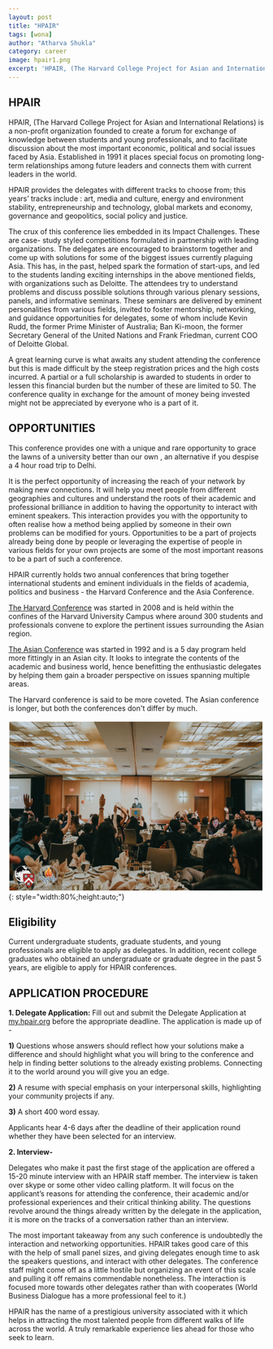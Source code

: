 ```yaml
---
layout: post
title: "HPAIR"
tags: [wona]
author: "Atharva Shukla"
category: career 
image: hpair1.png
excerpt: 'HPAIR, (The Harvard College Project for Asian and International Relations) is a non-profit organization founded to create a forum for exchange of knowledge between students and young professionals.'
---
```


## HPAIR
 
HPAIR, (The Harvard College Project for Asian and International Relations) is a non-profit organization founded to create a forum for exchange of knowledge between students and young professionals, and to facilitate discussion about the most important economic, political and social issues faced by Asia. Established in 1991 it places special focus on promoting long-term relationships among future leaders and connects them with current leaders in the world.

HPAIR provides the delegates with different tracks to choose from; this years’ tracks include : art, media and culture, energy and environment stability, entrepreneurship and technology,  global markets and economy, governance and geopolitics, social policy and justice. 

The crux of this conference lies embedded in its Impact Challenges. These are case- study styled competitions formulated in partnership with leading organizations. The delegates are encouraged to brainstorm together and come up with solutions for some of the biggest issues currently plaguing Asia. This has, in the past, helped spark the formation of start-ups, and led to the students landing exciting internships in the above mentioned fields, with organizations such as Deloitte. The attendees try to understand problems and discuss possible solutions through various plenary sessions, panels, and informative seminars. These seminars are delivered by eminent personalities from various fields, invited to foster mentorship, networking, and guidance opportunities for delegates, some of whom include Kevin Rudd, the former Prime Minister of Australia; Ban Ki-moon, the former Secretary General of the United Nations and Frank Friedman, current COO of Deloitte Global.

A great learning curve is what awaits any student attending the conference but this is made difficult by the steep registration prices and the high costs incurred. A partial or a full scholarship is awarded to students in order to lessen this financial burden but the number of these are limited to 50. The conference quality in exchange for the amount of money being invested might not be appreciated by everyone who is a part of it. 

## OPPORTUNITIES

This conference provides one with a unique and rare opportunity to grace the lawns of a university better than our own , an alternative if you despise a 4 hour road trip to Delhi.

It is the perfect opportunity of increasing the reach of your network by making new connections. It will help you meet people from different geographies and cultures and understand the roots of their academic and professional brilliance in addition to having the opportunity to interact with eminent speakers. This interaction provides you with the opportunity to often realise how a method being applied by someone in their own problems can be modified for yours. Opportunities to be a part of projects already being done by people or leveraging the expertise of people in various fields for your own projects are some of the most important reasons to be a part of such a conference.



HPAIR currently holds two annual conferences that bring together international students and eminent individuals in the fields of academia, politics and business - the Harvard Conference and the Asia Conference.
 
<u>The Harvard Conference</u> was started in 2008 and is held within the confines of the Harvard University Campus where around 300 students and professionals convene to explore the pertinent issues surrounding the Asian region.
 
<u>The Asian Conference</u> was started in 1992 and is a 5 day program held more fittingly in an Asian city. It looks to integrate the contents of the academic and business world, hence benefitting the enthusiastic delegates by helping them gain a broader perspective on issues spanning multiple areas.

The Harvard conference is said to be more coveted. The Asian conference is longer, but both the conferences don't differ by much.

![pic](/images/posts/hpair2.png){: style="width:80%;height:auto;"}
 
## Eligibility

Current undergraduate students, graduate students, and young professionals are eligible to apply as delegates. In addition, recent college graduates who obtained an undergraduate or graduate degree in the past 5 years, are eligible to apply for HPAIR conferences.
 
 
 
 
 
## APPLICATION PROCEDURE

**1. Delegate Application:**
      Fill out and submit the Delegate Application at [my.hpair.org](https://my.hpair.org) before the appropriate deadline.  The application is made up of -


**1)** Questions whose answers should reflect how your solutions make a difference and should highlight what you will bring to the conference and help in finding better solutions  to the already existing problems. Connecting it to the world around you will give you an edge.

**2)** A resume with special emphasis on your interpersonal skills, highlighting your community projects if any.

**3)** A short 400 word essay.

Applicants hear 4-6 days after the deadline of their application round whether they have been selected for an interview.

**2. Interview-**

Delegates who make it past the first stage of the application are offered a 15-20 minute interview with an HPAIR staff member. The interview is taken over skype or some other video calling platform. It will focus on the applicant’s reasons for attending the conference, their academic and/or professional experiences and their critical thinking ability. The questions revolve around the things already written by the delegate in the application, it is more on the tracks of a conversation rather than an interview.

The most important takeaway from any such conference is undoubtedly the interaction and networking opportunities. HPAIR takes good care of this with the help of small panel sizes, and giving delegates enough time to ask the speakers questions, and interact with other delegates. The conference staff might come off as a little hostile but organizing an event of this scale and pulling it off remains commendable nonetheless. The interaction is focused more towards other delegates rather than with cooperates (World Business Dialogue has a more professional feel to it.)

HPAIR has the name of a prestigious university associated with it which helps in attracting the most talented people from different walks of life across the world. A truly remarkable experience lies ahead for those who seek to learn.

 
 
 

